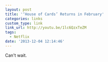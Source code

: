 ```yaml
---
layout: post
title: '‘House of Cards’ Returns in February'
categories: links
custom_type: link
link_url: http://youtu.be/1lc6QzxTeZM
tags:
  - Netflix
date: '2013-12-04 12:14:46'
---
```

Can't wait.